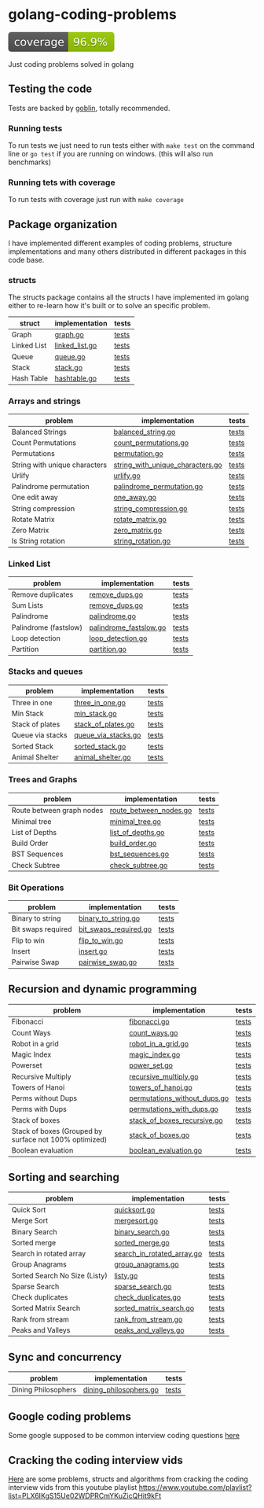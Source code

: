# golang-coding-problems

![Coverage Status](badge.svg)

Just coding problems solved in golang

## Testing the code
Tests are backed by [goblin](https://github.com/franela/goblin), totally recommended.

### Running tests
To run tests we just need to run tests either with `make test` on the command line or `go test` if you are running on windows. (this will also run benchmarks)

### Running tets with coverage
To run tests with coverage just run with `make coverage`

## Package organization
I have implemented different examples of coding problems, structure implementations and many others distributed in different packages in this code base.

### structs
The structs package contains all the structs I have implemented im golang either to re-learn how it's built or to solve an specific problem.

| struct | implementation | tests |
| --- | --- | --- | 
| Graph | [graph.go](internal/structs/graph.go) | [tests](internal/structs/graph_test.go) |
| Linked List | [linked_list.go](internal/structs/linked_list.go) | [tests](internal/structs/linked_list_test.go) |
| Queue | [queue.go](internal/structs/queue.go) | [tests](internal/structs/queue_test.go) |
| Stack | [stack.go](internal/structs/stack.go) | [tests](internal/structs/stack_test.go) |
| Hash Table | [hashtable.go](internal/structs/hashtable.go) | [tests](internal/structs/hashtable_test.go) |


### Arrays and strings

| problem | implementation | tests |
| --- | --- | --- |
| Balanced Strings | [balanced_string.go](internal/arrays/balanced_string.go) | [tests](internal/arrays/balanced_string_test.go) |
| Count Permutations | [count_permutations.go](internal/arrays/count_permutations.go) | [tests](internal/arrays/count_permutations_test.go) |
| Permutations | [permutation.go](internal/arrays/permutation.go) | [tests](internal/arrays/permutation_test.go) |
| String with unique characters | [string_with_unique_characters.go](internal/arrays/string_with_unique_characters.go) | [tests](internal/arrays/string_with_unique_characters_test.go) |
| Urlify | [urlify.go](internal/arrays/urlify.go) | [tests](internal/arrays/urlify_test.go) |
| Palindrome permutation | [palindrome_permutation.go](internal/arrays/palindrome_permutation.go) | [tests](internal/arrays/palindrome_permutation_test.go) |
| One edit away | [one_away.go](internal/arrays/one_away.go) | [tests](internal/arrays/one_away_test.go) |
| String compression | [string_compression.go](internal/arrays/string_compression.go) | [tests](internal/arrays/string_compression_test.go) |
| Rotate Matrix | [rotate_matrix.go](internal/arrays/rotate_matrix.go) | [tests](internal/arrays/rotate_matrix_test.go) |
| Zero Matrix | [zero_matrix.go](internal/arrays/zero_matrix.go) | [tests](internal/arrays/zero_matrix_test.go) |
| Is String rotation | [string_rotation.go](internal/arrays/string_rotation.go) | [tests](internal/arrays/string_rotation_test.go) |

### Linked List

| problem | implementation | tests |
| --- | --- | --- |
| Remove duplicates | [remove_dups.go](internal/linkedlist/remove_dups.go) | [tests](internal/linkedlist/remove_dups_test.go) |
| Sum Lists | [remove_dups.go](internal/linkedlist/sum_lists.go) | [tests](internal/linkedlist/sum_lists_test.go) |
| Palindrome | [palindrome.go](internal/linkedlist/palindrome.go) | [tests](internal/linkedlist/palindrome_test.go) |
| Palindrome (fastslow) | [palindrome_fastslow.go](internal/linkedlist/palindrome_fastslow.go) | [tests](internal/linkedlist/palindrome_fastslow_test.go) |
| Loop detection | [loop_detection.go](internal/linkedlist/loop_detection.go) | [tests](internal/linkedlist/loop_detection_test.go) |
| Partition | [partition.go](internal/linkedlist/partition.go) | [tests](internal/linkedlist/partition_test.go) |


### Stacks and queues

| problem | implementation | tests |
| --- | --- | --- |
| Three in one | [three_in_one.go](internal/stacks/three_in_one.go) | [tests](internal/stacks/three_in_one_test.go) |
| Min Stack | [min_stack.go](internal/stacks/min_stack.go) | [tests](internal/stacks/min_stack_test.go) |
| Stack of plates | [stack_of_plates.go](internal/stacks/stack_of_plates.go) | [tests](internal/stacks/stack_of_plates_test.go) |
| Queue via stacks | [queue_via_stacks.go](internal/stacks/queue_via_stacks.go) | [tests](internal/stacks/queue_via_stacks_test.go) |
| Sorted Stack | [sorted_stack.go](internal/stacks/sorted_stack.go) | [tests](internal/stacks/sorted_stack_test.go) |
| Animal Shelter | [animal_shelter.go](internal/stacks/animal_shelter.go) | [tests](internal/stacks/animal_shelter_test.go) |

### Trees and Graphs

| problem | implementation | tests |
| --- | --- | --- |
| Route between graph nodes | [route_between_nodes.go](internal/graphsntrees/route_between_nodes.go) | [tests](internal/graphsntrees/route_between_nodes_test.go) |
| Minimal tree | [minimal_tree.go](internal/graphsntrees/minimal_tree.go) | [tests](internal/graphsntrees/minimal_tree_test.go) |
| List of Depths | [list_of_depths.go](internal/graphsntrees/list_of_depths.go) | [tests](internal/graphsntrees/list_of_depths_test.go) |
| Build Order | [build_order.go](internal/graphsntrees/build_order.go) | [tests](internal/graphsntrees/build_order_test.go) |
| BST Sequences | [bst_sequences.go](internal/graphsntrees/bst_sequences.go) | [tests](internal/graphsntrees/bst_sequences_test.go) |
| Check Subtree | [check_subtree.go](internal/graphsntrees/check_subtree.go) | [tests](internal/graphsntrees/check_subtree_test.go) |

### Bit Operations

| problem | implementation | tests |
| --- | --- | --- |
| Binary to string  | [binary_to_string.go](internal/bits/binary_to_string.go) | [tests](internal/bits/binary_to_string_test.go) |
| Bit swaps required | [bit_swaps_required.go](internal/bits/bit_swaps_required.go) | [tests](internal/bits/bit_swaps_required_test.go) |
| Flip to win | [flip_to_win.go](internal/bits/flip_to_win.go) | [tests](internal/bits/flip_to_win_test.go) |
| Insert | [insert.go](internal/bits/insert.go) | [tests](internal/bits/insert_test.go) |
| Pairwise Swap | [pairwise_swap.go](internal/bits/pairwise_swap.go) | [tests](internal/bits/pairwise_swap_test.go) |


## Recursion and dynamic programming

| problem | implementation | tests |
| --- | --- | --- |
| Fibonacci  | [fibonacci.go](internal/recursionndynamic/fibonacci.go) | [tests](internal/recursionndynamic/fibonacci_test.go) |
| Count Ways  | [count_ways.go](internal/recursionndynamic/count_ways.go) | [tests](internal/recursionndynamic/count_ways_test.go) |
| Robot in a grid  | [robot_in_a_grid.go](internal/recursionndynamic/robot_in_a_grid.go) | [tests](internal/recursionndynamic/robot_in_a_grid_test.go) |
| Magic Index  | [magic_index.go](internal/recursionndynamic/magic_index.go) | [tests](internal/recursionndynamic/magic_index_test.go) |
| Powerset  | [power_set.go](internal/recursionndynamic/power_set.go) | [tests](internal/recursionndynamic/power_set_test.go) |
| Recursive Multiply  | [recursive_multiply.go](internal/recursionndynamic/recursive_multiply.go) | [tests](internal/recursionndynamic/recursive_multiply_test.go) |
| Towers of Hanoi  | [towers_of_hanoi.go](internal/recursionndynamic/towers_of_hanoi.go) | [tests](internal/recursionndynamic/towers_of_hanoi_test.go) |
| Perms without Dups  | [permutations_without_dups.go](internal/recursionndynamic/permutations_without_dups.go) | [tests](internal/recursionndynamic/permutations_without_dups_test.go) |
| Perms with Dups  | [permutations_with_dups.go](internal/recursionndynamic/permutations_with_dups.go) | [tests](internal/recursionndynamic/permutations_with_dups_test.go) |
| Stack of boxes  | [stack_of_boxes_recursive.go](internal/recursionndynamic/stack_of_boxes_recursive.go) | [tests](internal/recursionndynamic/stack_of_boxes_recursive_test.go) |
| Stack of boxes (Grouped by surface not 100% optimized)  | [stack_of_boxes.go](internal/recursionndynamic/stack_of_boxes.go) | [tests](internal/recursionndynamic/stack_of_boxes_test.go) |
| Boolean evaluation  | [boolean_evaluation.go](internal/recursionndynamic/boolean_evaluation.go) | [tests](internal/recursionndynamic/boolean_evaluation_test.go) |

## Sorting and searching

| problem | implementation | tests |
| --- | --- | --- |
| Quick Sort  | [quicksort.go](internal/sorting/quicksort.go) | [tests](internal/sorting/quicksort_test.go) |
| Merge Sort  | [mergesort.go](internal/sorting/mergesort.go) | [tests](internal/sorting/mergesort_test.go) |
| Binary Search  | [binary_search.go](internal/sorting/binary_search.go) | [tests](internal/sorting/binary_search_test.go) |
| Sorted merge  | [sorted_merge.go](internal/sorting/sorted_merge.go) | [tests](internal/sorting/sorted_merge_test.go) |
| Search in rotated array  | [search_in_rotated_array.go](internal/sorting/search_in_rotated_array.go) | [tests](internal/sorting/search_in_rotated_array_test.go) |
| Group Anagrams  | [group_anagrams.go](internal/sorting/group_anagrams.go) | [tests](internal/sorting/group_anagrams_test.go) |
| Sorted Search No Size (Listy)  | [listy.go](internal/sorting/listy.go) | [tests](internal/sorting/listy_test.go) |
| Sparse Search  | [sparse_search.go](internal/sorting/sparse_search.go) | [tests](internal/sorting/sparse_search_test.go) |
| Check duplicates  | [check_duplicates.go](internal/sorting/check_duplicates.go) | [tests](internal/sorting/check_duplicates_test.go) |
| Sorted Matrix Search  | [sorted_matrix_search.go](internal/sorting/sorted_matrix_search.go) | [tests](internal/sorting/sorted_matrix_search_test.go) |
| Rank from stream  | [rank_from_stream.go](internal/sorting/rank_from_stream.go) | [tests](internal/sorting/rank_from_stream_test.go) |
| Peaks and Valleys  | [peaks_and_valleys.go](internal/sorting/peaks_and_valleys.go) | [tests](internal/sorting/peaks_and_valleys_test.go) |

## Sync and concurrency

| problem | implementation | tests |
| --- | --- | --- |
| Dining Philosophers  | [dining_philosophers.go](internal/concurrency/dining_philosophers.go) | [tests](internal/concurrency/dining_philosophers_test.go) |

## Google coding problems
Some google supposed to be common interview coding questions [here](internal/googleinterview)

## Cracking the coding interview vids
[Here](internal/crackingthecodinginterview) are some problems, structs and algorithms from cracking the coding interview vids from this youtube playlist https://www.youtube.com/playlist?list=PLX6IKgS15Ue02WDPRCmYKuZicQHit9kFt
